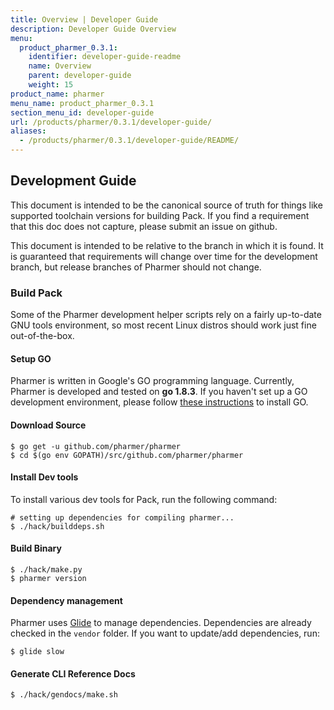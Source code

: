 ```yaml
---
title: Overview | Developer Guide
description: Developer Guide Overview
menu:
  product_pharmer_0.3.1:
    identifier: developer-guide-readme
    name: Overview
    parent: developer-guide
    weight: 15
product_name: pharmer
menu_name: product_pharmer_0.3.1
section_menu_id: developer-guide
url: /products/pharmer/0.3.1/developer-guide/
aliases:
  - /products/pharmer/0.3.1/developer-guide/README/
---
```


## Development Guide
This document is intended to be the canonical source of truth for things like supported toolchain versions for building Pack.
If you find a requirement that this doc does not capture, please submit an issue on github.

This document is intended to be relative to the branch in which it is found. It is guaranteed that requirements will change over time
for the development branch, but release branches of Pharmer should not change.

### Build Pack
Some of the Pharmer development helper scripts rely on a fairly up-to-date GNU tools environment, so most recent Linux distros should
work just fine out-of-the-box.

#### Setup GO
Pharmer is written in Google's GO programming language. Currently, Pharmer is developed and tested on **go 1.8.3**. If you haven't set up a GO
development environment, please follow [these instructions](https://golang.org/doc/code.html) to install GO.

#### Download Source

```console
$ go get -u github.com/pharmer/pharmer
$ cd $(go env GOPATH)/src/github.com/pharmer/pharmer
```

#### Install Dev tools
To install various dev tools for Pack, run the following command:

```console
# setting up dependencies for compiling pharmer...
$ ./hack/builddeps.sh
```

#### Build Binary
```
$ ./hack/make.py
$ pharmer version
```

#### Dependency management
Pharmer uses [Glide](https://github.com/Masterminds/glide) to manage dependencies. Dependencies are already checked in the `vendor` folder.
If you want to update/add dependencies, run:
```console
$ glide slow
```

#### Generate CLI Reference Docs
```console
$ ./hack/gendocs/make.sh
```
